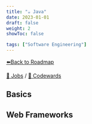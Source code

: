 ```yaml
---
title: "☕ Java"
date: 2023-01-01
draft: false
weight: 2
showToc: false

tags: ["Software Engineering"]
---
```


[⬅️Back to Roadmap](/posts/roadmap)

[💼 Jobs](https://www.linkedin.com/jobs/search/?keywords=java&location=Spain)
/
[🥋 Codewards](https://www.codewars.com/kata/search/java)

## Basics

## Web Frameworks
